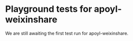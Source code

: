 # Playground tests for apoyl-weixinshare
We are still awaiting the first test run for apoyl-weixinshare.
